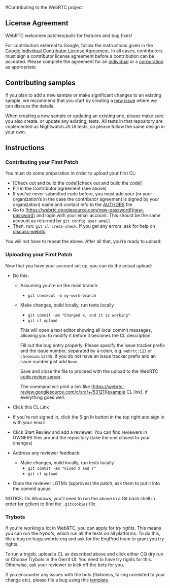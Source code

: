 #Contributing to the WebRTC project

## License Agreement

WebRTC welcomes patches/pulls for features and bug fixes!

For contributors external to Google, follow the instructions given in the
[Google Individual Contributor License Agreement][Google individual CLA].
In all cases, contributors must sign a contributor license agreement before
a contribution can be accepted. Please complete the agreement for an
[individual][individual] or a [corporation][corporation] as appropriate.

[Google Individual CLA]: https://cla.developers.google.com/about/google-individual.
[individual]: https://developers.google.com/open-source/cla/individual
[corporation]: https://developers.google.com/open-source/cla/corporate

## Contributing samples

If you plan to add a new sample or make significant changes to an existing
sample, we recommend that you start by creating a [new issue][new issue] 
where we can discuss the details.

[new issue]: https://github.com/webrtc/samples/issues/new

When creating a new sample or updating an existing one, please make sure you
also create, or update any existing, tests. All tests in that repository are
implemented as Nightwatch.JS UI tests, so please follow the same design in your
own.

## Instructions
### Contributing your First Patch
You must do some preparation in order to upload your first CL:

* [Check out and build the code][check out and build the code]
* Fill in the Contributor agreement (see above)
* If you’ve never submitted code before, you must add your
  (or your organization’s in the case the contributor agreement is signed by
  your organization) name and contact info to the
 [AUTHORS][AUTHORS] file
* Go to [https://webrtc.googlesource.com/new-password](new-password)
  and login with your email account. This should be the same account as
  returned by `git config user.email`
* Then, run: `git cl creds-check`. If you get any errors, ask for help on
 [discuss-webrtc][discuss-webrtc]

You will not have to repeat the above. After all that, you’re ready to upload:

[Check out and the build code]: https://webrtc.googlesource.com/src/+/refs/heads/main/docs/native-code/development/index.md
[AUTHORS]: https://webrtc.googlesource.com/src/+/refs/heads/main/AUTHORS
[new-password]: https://webrtc.googlesource.com/new-password
[discuss-webrtc]: https://groups.google.com/forum/#!forum/discuss-webrtc

### Uploading your First Patch
Now that you have your account set up, you can do the actual upload:

*  Do this:
    * Assuming you're on the main branch:
        * `git checkout -b my-work-branch`
    * Make changes, build locally, run tests locally
        * `git commit -am "Changed x, and it is working"`
        * `git cl upload`

      This will open a text editor showing all local commit messages, allowing you
      to modify it before it becomes the CL description.

      Fill out the bug entry properly. Please specify the issue tracker prefix and
      the issue number, separated by a colon, e.g. `webrtc:123` or `chromium:12345`.
      If you do not have an issue tracker prefix and an issue number just add `None`.

      Save and close the file to proceed with the upload to the WebRTC
      [code review server](https://webrtc-review.googlesource.com/q/status:open).

      The command will print a link like
      [https://webrtc-review.googlesource.com/c/src/+/53121][example CL link].
      if everything goes well.

*  Click this CL Link
*  If you’re not signed in, click the Sign In button in the top right and sign
   in with your email
*  Click Start Review and add a reviewer. You can find reviewers in OWNERS files
   around the repository (take the one closest to your changes)
*  Address any reviewer feedback:
    * Make changes, build locally, run tests locally
        * `git commit -am "Fixed X and Y"`
        * `git cl upload`
*  Once the reviewer LGTMs (approves) the patch, ask them to put it into the
   commit queue

NOTICE: On Windows, you’ll need to run the above in a Git bash shell in order
for gclient to find the `.gitcookies` file.

[example CL link]: https://webrtc-review.googlesource.com/c/src/+/53121

### Trybots

If you're working a lot in WebRTC, you can apply for *try rights*. This means you
can run the *trybots*, which run all the tests on all platforms. To do this,
file a bug on bugs.webrtc.org and ask for the EngProd team to grant you try rights.

To run a tryjob, upload a CL as described above and click either CQ dry run or
Choose Trybots in the Gerrit UI. You need to have try rights for this. Otherwise,
ask your reviewer to kick off the bots for you.

If you encounter any issues with the bots (flakiness, failing unrelated to your change etc),
please file a bug using this [template][template].

[template]: https://bugs.chromium.org/p/webrtc/issues/entry?template=Trybot+issue
